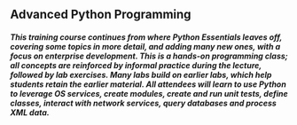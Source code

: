 ## Advanced Python Programming

##### This training course continues from where Python Essentials leaves off, covering some topics in more detail, and adding many new ones, with a focus on enterprise development. This is a hands-on programming class; all concepts are reinforced by informal practice during the lecture, followed by lab exercises. Many labs build on earlier labs, which help students retain the earlier material. All attendees will learn to use Python to leverage OS services, create modules, create and run unit tests, define classes, interact with network services, query databases and process XML data.